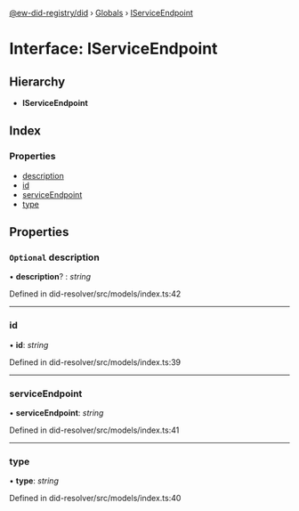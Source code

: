 [@ew-did-registry/did](../README.md) › [Globals](../globals.md) › [IServiceEndpoint](iserviceendpoint.md)

# Interface: IServiceEndpoint

## Hierarchy

* **IServiceEndpoint**

## Index

### Properties

* [description](iserviceendpoint.md#optional-description)
* [id](iserviceendpoint.md#id)
* [serviceEndpoint](iserviceendpoint.md#serviceendpoint)
* [type](iserviceendpoint.md#type)

## Properties

### `Optional` description

• **description**? : *string*

Defined in did-resolver/src/models/index.ts:42

___

###  id

• **id**: *string*

Defined in did-resolver/src/models/index.ts:39

___

###  serviceEndpoint

• **serviceEndpoint**: *string*

Defined in did-resolver/src/models/index.ts:41

___

###  type

• **type**: *string*

Defined in did-resolver/src/models/index.ts:40
